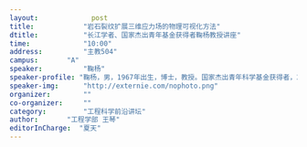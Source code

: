 ```yaml
---
layout: 			post
title:       	  "岩石裂纹扩展三维应力场的物理可视化方法"
dtitle:      	  "长江学者、国家杰出青年基金获得者鞠杨教授讲座"
time: 		  	  "10:00"
address:	  	  "主教504"
campus:	  	  "A"
speaker:	   	  "鞠杨"
speaker-profile: "鞠杨，男，1967年出生，博士，教授。国家杰出青年科学基金获得者，2012年入选为 “长江学者奖励计划“特聘教授。现任中国矿业大学（北京）力学与建筑工程学院副院长、中国矿业大学北京市岩石混凝土破坏力学重点实验室常务副主任、岩石力学与分形研究所副所长。"
speaker-img:	  "http://externie.com/nophoto.png"
organizer:		  ""
co-organizer:	  ""
category:		  "工程科学前沿讲坛"
author:		  "工程学部 王琴"
editorInCharge:  "夏天"
---
```


